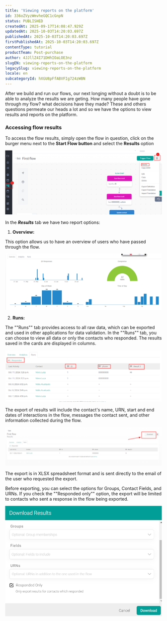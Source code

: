 ```yaml
---
title: 'Viewing reports on the platform'
id: 336oZVyzWmvheGQC1cGnpN
status: PUBLISHED
createdAt: 2025-09-17T14:08:47.929Z
updatedAt: 2025-10-03T14:20:03.697Z
publishedAt: 2025-10-03T14:20:03.697Z
firstPublishedAt: 2025-10-03T14:20:03.697Z
contentType: tutorial
productTeam: Post-purchase
author: 4JJllZ4I71DHhIOaLOE3nz
slugEN: viewing-reports-on-the-platform
legacySlug: viewing-reports-on-the-platform
locale: en
subcategoryId: hXGU8pFfABVFIg724zWBN
---
```


After we build and run our flows, our next longing without a doubt is to be able to analyze the results we are geting. How many people have gone through my flow? what decisions have they made? These and others questions permeate our heads a lot and so we have the options to view results and reports on the platform.

### Accessing flow results

To access the flow results, simply open the flow in question, click on the burger menu next to the **Start Flow button** and select the **Results** option

![](https://raw.githubusercontent.com/vtexdocs/help-center-content/refs/heads/main/docs/en/tutorials/weni-by-vtex/flows/viewing-reports-on-the-platform_1.png)

In the **_Results_** tab we have two report options:
  1. **Overview:**

This option allows us to have an overview of users who have passed through the flow.

![](https://raw.githubusercontent.com/vtexdocs/help-center-content/refs/heads/main/docs/en/tutorials/weni-by-vtex/flows/viewing-reports-on-the-platform_2.png)

  2. **Runs:**

The ""Runs"" tab provides access to all raw data, which can be exported and used in other applications for data validation. In the ""Runs"" tab, you can choose to view all data or only the contacts who responded. The results saved in the cards are displayed in columns.

![](https://raw.githubusercontent.com/vtexdocs/help-center-content/refs/heads/main/docs/en/tutorials/weni-by-vtex/flows/viewing-reports-on-the-platform_3.png)

The export of results will include the contact's name, URN, start and end dates of interactions in the flow, messages the contact sent, and other information collected during the flow.

![](https://raw.githubusercontent.com/vtexdocs/help-center-content/refs/heads/main/docs/en/tutorials/weni-by-vtex/flows/viewing-reports-on-the-platform_4.png)

The export is in XLSX spreadsheet format and is sent directly to the email of the user who requested the export.

Before exporting, you can select the options for Groups, Contact Fields, and URNs. If you check the ""Responded only"" option, the export will be limited to contacts who sent a response in the flow being exported.

![](https://raw.githubusercontent.com/vtexdocs/help-center-content/refs/heads/main/docs/en/tutorials/weni-by-vtex/flows/viewing-reports-on-the-platform_5.png)
